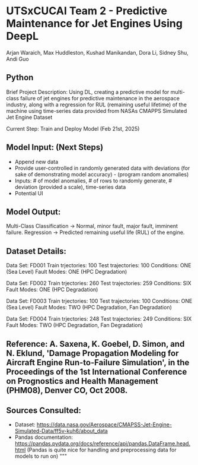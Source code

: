 # UTSxCUCAI Team 2 - Predictive Maintenance for Jet Engines Using DeepL


Arjan Waraich, Max Huddleston, Kushad Manikandan, Dora Li, Sidney Shu, Andi Guo

## Python
Brief Project Description:
Using DL, creating a predictive model for multi-class failure of jet engines
for predictive maintenance in the aerospace industry, along with a regression for
RUL (remaining useful lifetime) of the machine using time-series data provided
from NASAs CMAPPS Simulated Jet Engine Dataset

Current Step: Train and Deploy Model (Feb 21st, 2025)

## Model Input: (Next Steps)
 - Append new data
 - Provide user-controlled in randomly generated data with deviations (for sake of demonstrating model accuracy) - (program random anomalies)
 - Inputs: # of model anomalies, # of rows to randomly generate, # deviation (provided a scale), time-series data
 - Potential UI

## Model Output:
Multi-Class Classification → Normal, minor fault, major fault, imminent failure.
Regression → Predicted remaining useful life (RUL) of the engine.


## Dataset Details:

Data Set: FD001
Train trjectories: 100
Test trajectories: 100
Conditions: ONE (Sea Level)
Fault Modes: ONE (HPC Degradation)

Data Set: FD002
Train trjectories: 260
Test trajectories: 259
Conditions: SIX
Fault Modes: ONE (HPC Degradation)

Data Set: FD003
Train trjectories: 100
Test trajectories: 100
Conditions: ONE (Sea Level)
Fault Modes: TWO (HPC Degradation, Fan Degradation)

Data Set: FD004
Train trjectories: 248
Test trajectories: 249
Conditions: SIX
Fault Modes: TWO (HPC Degradation, Fan Degradation)

## Reference: A. Saxena, K. Goebel, D. Simon, and N. Eklund, 'Damage Propagation Modeling for Aircraft Engine Run-to-Failure Simulation', in the Proceedings of the 1st International Conference on Prognostics and Health Management (PHM08), Denver CO, Oct 2008.

## Sources Consulted:
 - Dataset: https://data.nasa.gov/Aerospace/CMAPSS-Jet-Engine-Simulated-Data/ff5v-kuh6/about_data
 - Pandas documentation: https://pandas.pydata.org/docs/reference/api/pandas.DataFrame.head.html
   (Pandas is quite nice for handling and preprocessing data for models to run on)
"""
